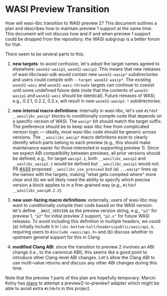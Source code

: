 # WASI Preview Transition

How will wasi-libc transition to WASI preview 2? This document outlines a plan
and describes how to maintain preview 1 support at the same time. This document
will _not_ discuss how and if and when preview 1 support could be dropped from
the repository; the WASI subgroup is a better forum for that.

There seem to be several parts to this:

1. __new targets__: to avoid confusion, let's adopt the target names agreed to
   elsewhere: `wasm32-wasip1`, `wasm32-wasip2`. This means that new releases of
   wasi-libc/wasi-sdk would contain new `wasm32-wasip*` subdirectories and users
   could compile with `--target wasm32-wasip*`. The existing `wasm32-wasi` and
   `wasm32-wasi-threads` targets can continue to coexist until some undefined
   future date (note that the contents of `wasm32-wasip1` and `wasm32-wasi`
   should be identical). Future releases of WASI, e.g., 0.2.1, 0.2.2, 0.2.x,
   will result in new `wasm32-wasip2.*` subdirectories.

2. __new internal macro definitions__: internally in wasi-libc, let's use
   `#ifdef __wasilibc_wasip*` blocks to conditionally compile code that depends
   on a specific version of WASI. The `wasip*` bit should match the target
   suffix. The preference should be to keep wasi-libc free from complicated
   version logic &mdash; ideally, most wasi-libc code should be generic across
   versions. The `__wasilibc_wasip*` macro definitions exist to clearly identify
   which parts belong to each preview (e.g., this should make maintenance easier
   for those interested in supporting preview 1). Since we expect ABI
   compatibility between previews, all prior versions should be defined; e.g.,
   for target `wasip2.1`, both `__wasilibc_wasip2` and `__waslibc_wasip2.1`
   would be defined but `__wasilibc_wasip1` would not.  PR [#449] proposed
   `__wasilibc_use_preview2` but (a) `...wasip*` lines up the names with the
   targets, making "what gets compiled where" more clear and (b) we will likely
   need the ability to specify which precise version a block applies to in a
   fine-grained way (e.g., `#ifdef __wasilibc_wasip0.2.2`).

[#449]: https://github.com/WebAssembly/wasi-libc/pull/449

3. __new user-facing macro definitions__: externally, users of wasi-libc may
   want to conditionally compile their code based on the WASI version: let's
   define `__WASI_VERSION` as the preview version string, e.g., `"p1"` for
   preview 1, `"p2"` for initial preview 2 support, `"p2.x"` for future WASI
   releases. To avoid including this definition in multiple headers, we could
   (a) initially include it in `libc-bottom-half/headers/public/wasi/api.h`,
   requiring users to `#include <wasi/api.h>` and (b) discuss whether to
   upstream general support for this in Clang.

4. __modified Clang ABI__: since the transition to preview 2 involves an ABI
   change (i.e., to the canonical ABI), this seems like a good point to
   introduce other Clang-level ABI changes. Let's allow the Clang ABI to use
   multi-value returns and discuss any other ABI changes during this time.

Note that the preview 1 parts of this plan are hopefully temporary: Marcin Kolny
has [plans] to attempt a preview2-to-preview1 adapter which might be able to
avoid extra `#ifdef`s in this project.

[plans]: https://github.com/loganek/wasi-snapshot-preview2-to-preview1-adapter
